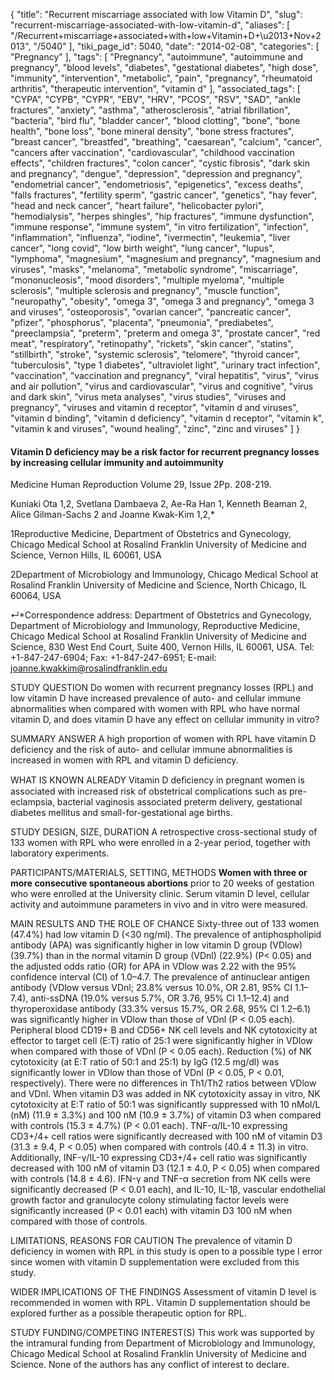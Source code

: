 {
    "title": "Recurrent miscarriage associated with low Vitamin D",
    "slug": "recurrent-miscarriage-associated-with-low-vitamin-d",
    "aliases": [
        "/Recurrent+miscarriage+associated+with+low+Vitamin+D+\u2013+Nov+2013",
        "/5040"
    ],
    "tiki_page_id": 5040,
    "date": "2014-02-08",
    "categories": [
        "Pregnancy"
    ],
    "tags": [
        "Pregnancy",
        "autoimmune",
        "autoimmune and pregnancy",
        "blood levels",
        "diabetes",
        "gestational diabetes",
        "high dose",
        "immunity",
        "intervention",
        "metabolic",
        "pain",
        "pregnancy",
        "rheumatoid arthritis",
        "therapeutic intervention",
        "vitamin d"
    ],
    "associated_tags": [
        "CYPA",
        "CYPB",
        "CYPR",
        "EBV",
        "HRV",
        "PCOS",
        "RSV",
        "SAD",
        "ankle fractures",
        "anxiety",
        "asthma",
        "atherosclerosis",
        "atrial fibrillation",
        "bacteria",
        "bird flu",
        "bladder cancer",
        "blood clotting",
        "bone",
        "bone health",
        "bone loss",
        "bone mineral density",
        "bone stress fractures",
        "breast cancer",
        "breastfed",
        "breathing",
        "caesarean",
        "calcium",
        "cancer",
        "cancers after vaccination",
        "cardiovascular",
        "childhood vaccination effects",
        "children fractures",
        "colon cancer",
        "cystic fibrosis",
        "dark skin and pregnancy",
        "dengue",
        "depression",
        "depression and pregnancy",
        "endometrial cancer",
        "endometriosis",
        "epigenetics",
        "excess deaths",
        "falls fractures",
        "fertility sperm",
        "gastric cancer",
        "genetics",
        "hay fever",
        "head and neck cancer",
        "heart failure",
        "helicobacter pylori",
        "hemodialysis",
        "herpes shingles",
        "hip fractures",
        "immune dysfunction",
        "immune response",
        "immune system",
        "in vitro fertilization",
        "infection",
        "inflammation",
        "influenza",
        "iodine",
        "ivermectin",
        "leukemia",
        "liver cancer",
        "long covid",
        "low birth weight",
        "lung cancer",
        "lupus",
        "lymphoma",
        "magnesium",
        "magnesium and pregnancy",
        "magnesium and viruses",
        "masks",
        "melanoma",
        "metabolic syndrome",
        "miscarriage",
        "mononucleosis",
        "mood disorders",
        "multiple myeloma",
        "multiple sclerosis",
        "multiple sclerosis and pregnancy",
        "muscle function",
        "neuropathy",
        "obesity",
        "omega 3",
        "omega 3 and pregnancy",
        "omega 3 and viruses",
        "osteoporosis",
        "ovarian cancer",
        "pancreatic cancer",
        "pfizer",
        "phosphorus",
        "placenta",
        "pneumonia",
        "prediabetes",
        "preeclampsia",
        "preterm",
        "preterm and omega 3",
        "prostate cancer",
        "red meat",
        "respiratory",
        "retinopathy",
        "rickets",
        "skin cancer",
        "statins",
        "stillbirth",
        "stroke",
        "systemic sclerosis",
        "telomere",
        "thyroid cancer",
        "tuberculosis",
        "type 1 diabetes",
        "ultraviolet light",
        "urinary tract infection",
        "vaccination",
        "vaccination and pregnancy",
        "viral hepatitis",
        "virus",
        "virus and air pollution",
        "virus and cardiovascular",
        "virus and cognitive",
        "virus and dark skin",
        "virus meta analyses",
        "virus studies",
        "viruses and pregnancy",
        "viruses and vitamin d receptor",
        "vitamin d and viruses",
        "vitamin d binding",
        "vitamin d deficiency",
        "vitamin d receptor",
        "vitamin k",
        "vitamin k and viruses",
        "wound healing",
        "zinc",
        "zinc and viruses"
    ]
}


#### Vitamin D deficiency may be a risk factor for recurrent pregnancy losses by increasing cellular immunity and autoimmunity

Medicine Human Reproduction Volume 29, Issue 2Pp. 208-219.

Kuniaki Ota 1,2, Svetlana Dambaeva 2, Ae-Ra Han 1, Kenneth Beaman 2, Alice Gilman-Sachs 2 and Joanne Kwak-Kim 1,2,*

1Reproductive Medicine, Department of Obstetrics and Gynecology, Chicago Medical School at Rosalind Franklin University of Medicine and Science, Vernon Hills, IL 60061, USA

2Department of Microbiology and Immunology, Chicago Medical School at Rosalind Franklin University of Medicine and Science, North Chicago, IL 60064, USA

↵*Correspondence address: Department of Obstetrics and Gynecology, Department of Microbiology and Immunology, Reproductive Medicine, Chicago Medical School at Rosalind Franklin University of Medicine and Science, 830 West End Court, Suite 400, Vernon Hills, IL 60061, USA. Tel: +1-847-247-6904; Fax: +1-847-247-6951; E-mail: joanne.kwakkim@rosalindfranklin.edu

STUDY QUESTION Do women with recurrent pregnancy losses (RPL) and low vitamin D have increased prevalence of auto- and cellular immune abnormalities when compared with women with RPL who have normal vitamin D, and does vitamin D have any effect on cellular immunity in vitro?

SUMMARY ANSWER A high proportion of women with RPL have vitamin D deficiency and the risk of auto- and cellular immune abnormalities is increased in women with RPL and vitamin D deficiency.

WHAT IS KNOWN ALREADY Vitamin D deﬁciency in pregnant women is associated with increased risk of obstetrical complications such as pre-eclampsia, bacterial vaginosis associated preterm delivery, gestational diabetes mellitus and small-for-gestational age births.

STUDY DESIGN, SIZE, DURATION A retrospective cross-sectional study of 133 women with RPL who were enrolled in a 2-year period, together with laboratory experiments.

PARTICIPANTS/MATERIALS, SETTING, METHODS  **Women with three or more consecutive spontaneous abortions**  prior to 20 weeks of gestation who were enrolled at the University clinic. Serum vitamin D level, cellular activity and autoimmune parameters in vivo and in vitro were measured.

MAIN RESULTS AND THE ROLE OF CHANCE Sixty-three out of 133 women (47.4%) had low vitamin D (<30 ng/ml). The prevalence of antiphospholipid antibody (APA) was significantly higher in low vitamin D group (VDlow) (39.7%) than in the normal vitamin D group (VDnl) (22.9%) (P< 0.05) and the adjusted odds ratio (OR) for APA in VDlow was 2.22 with the 95% confidence interval (CI) of 1.0–4.7. The prevalence of antinuclear antigen antibody (VDlow versus VDnl; 23.8% versus 10.0%, OR 2.81, 95% CI 1.1–7.4), anti-ssDNA (19.0% versus 5.7%, OR 3.76, 95% CI 1.1–12.4) and thyroperoxidase antibody (33.3% versus 15.7%, OR 2.68, 95% CI 1.2–6.1) was significantly higher in VDlow than those of VDnl (P < 0.05 each). Peripheral blood CD19+ B and CD56+ NK cell levels and NK cytotoxicity at effector to target cell (E:T) ratio of 25:1 were significantly higher in VDlow when compared with those of VDnl (P < 0.05 each). Reduction (%) of NK cytotoxicity (at E:T ratio of 50:1 and 25:1) by IgG (12.5 mg/dl) was significantly lower in VDlow than those of VDnl (P < 0.05, P < 0.01, respectively). There were no differences in Th1/Th2 ratios between VDlow and VDnl. When vitamin D3 was added in NK cytotoxicity assay in vitro, NK cytotoxicity at E:T ratio of 50:1 was significantly suppressed with 10 nMol/L (nM) (11.9 ± 3.3%) and 100 nM (10.9 ± 3.7%) of vitamin D3 when compared with controls (15.3 ± 4.7%) (P < 0.01 each). TNF-α/IL-10 expressing CD3+/4+ cell ratios were significantly decreased with 100 nM of vitamin D3 (31.3 ± 9.4, P < 0.05) when compared with controls (40.4 ± 11.3) in vitro. Additionally, INF-γ/IL-10 expressing CD3+/4+ cell ratio was significantly decreased with 100 nM of vitamin D3 (12.1 ± 4.0, P < 0.05) when compared with controls (14.8 ± 4.6). IFN-γ and TNF-α secretion from NK cells were significantly decreased (P < 0.01 each), and IL-10, IL-1β, vascular endothelial growth factor and granulocyte colony stimulating factor levels were significantly increased (P < 0.01 each) with vitamin D3 100 nM when compared with those of controls.

LIMITATIONS, REASONS FOR CAUTION The prevalence of vitamin D deficiency in women with RPL in this study is open to a possible type I error since women with vitamin D supplementation were excluded from this study.

WIDER IMPLICATIONS OF THE FINDINGS Assessment of vitamin D level is recommended in women with RPL. Vitamin D supplementation should be explored further as a possible therapeutic option for RPL.

STUDY FUNDING/COMPETING INTEREST(S) This work was supported by the intramural funding from Department of Microbiology and Immunology, Chicago Medical School at Rosalind Franklin University of Medicine and Science. None of the authors has any conflict of interest to declare.